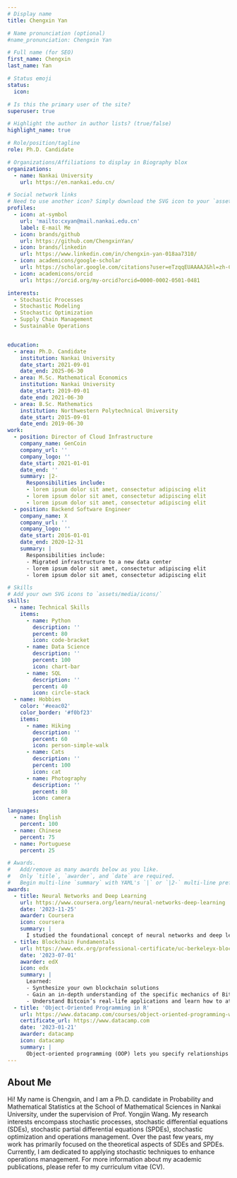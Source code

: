 ```yaml
---
# Display name
title: Chengxin Yan

# Name pronunciation (optional)
#name_pronunciation: Chengxin Yan

# Full name (for SEO)
first_name: Chengxin
last_name: Yan

# Status emoji
status:
  icon: 

# Is this the primary user of the site?
superuser: true

# Highlight the author in author lists? (true/false)
highlight_name: true

# Role/position/tagline
role: Ph.D. Candidate

# Organizations/Affiliations to display in Biography blox
organizations:
  - name: Nankai University
    url: https://en.nankai.edu.cn/

# Social network links
# Need to use another icon? Simply download the SVG icon to your `assets/media/icons/` folder.
profiles:
  - icon: at-symbol
    url: 'mailto:cxyan@mail.nankai.edu.cn'
    label: E-mail Me
  - icon: brands/github
    url: https://github.com/ChengxinYan/
  - icon: brands/linkedin
    url: https://www.linkedin.com/in/chengxin-yan-018aa7310/
  - icon: academicons/google-scholar
    url: https://scholar.google.com/citations?user=eTzqqEUAAAAJ&hl=zh-CN
  - icon: academicons/orcid
    url: https://orcid.org/my-orcid?orcid=0000-0002-0501-0481

interests:
  - Stochastic Processes 
  - Stochastic Modeling
  - Stochastic Optimization
  - Supply Chain Management
  - Sustainable Operations


education:
  - area: Ph.D. Candidate 
    institution: Nankai University
    date_start: 2021-09-01
    date_end: 2025-06-30     
  - area: M.Sc. Mathematical Economics
    institution: Nankai University
    date_start: 2019-09-01
    date_end: 2021-06-30
  - area: B.Sc. Mathematics
    institution: Northwestern Polytechnical University
    date_start: 2015-09-01
    date_end: 2019-06-30
work:
  - position: Director of Cloud Infrastructure
    company_name: GenCoin
    company_url: ''
    company_logo: ''
    date_start: 2021-01-01
    date_end: ''
    summary: |2-
      Responsibilities include:
      - lorem ipsum dolor sit amet, consectetur adipiscing elit
      - lorem ipsum dolor sit amet, consectetur adipiscing elit
      - lorem ipsum dolor sit amet, consectetur adipiscing elit
  - position: Backend Software Engineer
    company_name: X
    company_url: ''
    company_logo: ''
    date_start: 2016-01-01
    date_end: 2020-12-31
    summary: |
      Responsibilities include:
      - Migrated infrastructure to a new data center
      - lorem ipsum dolor sit amet, consectetur adipiscing elit
      - lorem ipsum dolor sit amet, consectetur adipiscing elit

# Skills
# Add your own SVG icons to `assets/media/icons/`
skills:
  - name: Technical Skills
    items:
      - name: Python
        description: ''
        percent: 80
        icon: code-bracket
      - name: Data Science
        description: ''
        percent: 100
        icon: chart-bar
      - name: SQL
        description: ''
        percent: 40
        icon: circle-stack
  - name: Hobbies
    color: '#eeac02'
    color_border: '#f0bf23'
    items:
      - name: Hiking
        description: ''
        percent: 60
        icon: person-simple-walk
      - name: Cats
        description: ''
        percent: 100
        icon: cat
      - name: Photography
        description: ''
        percent: 80
        icon: camera

languages:
  - name: English
    percent: 100
  - name: Chinese
    percent: 75
  - name: Portuguese
    percent: 25

# Awards.
#   Add/remove as many awards below as you like.
#   Only `title`, `awarder`, and `date` are required.
#   Begin multi-line `summary` with YAML's `|` or `|2-` multi-line prefix and indent 2 spaces below.
awards:
  - title: Neural Networks and Deep Learning
    url: https://www.coursera.org/learn/neural-networks-deep-learning
    date: '2023-11-25'
    awarder: Coursera
    icon: coursera
    summary: |
      I studied the foundational concept of neural networks and deep learning. By the end, I was familiar with the significant technological trends driving the rise of deep learning; build, train, and apply fully connected deep neural networks; implement efficient (vectorized) neural networks; identify key parameters in a neural network’s architecture; and apply deep learning to your own applications.
  - title: Blockchain Fundamentals
    url: https://www.edx.org/professional-certificate/uc-berkeleyx-blockchain-fundamentals
    date: '2023-07-01'
    awarder: edX
    icon: edx
    summary: |
      Learned:
      - Synthesize your own blockchain solutions
      - Gain an in-depth understanding of the specific mechanics of Bitcoin
      - Understand Bitcoin’s real-life applications and learn how to attack and destroy Bitcoin, Ethereum, smart contracts and Dapps, and alternatives to Bitcoin’s Proof-of-Work consensus algorithm
  - title: 'Object-Oriented Programming in R'
    url: https://www.datacamp.com/courses/object-oriented-programming-with-s3-and-r6-in-r
    certificate_url: https://www.datacamp.com
    date: '2023-01-21'
    awarder: datacamp
    icon: datacamp
    summary: |
      Object-oriented programming (OOP) lets you specify relationships between functions and the objects that they can act on, helping you manage complexity in your code. This is an intermediate level course, providing an introduction to OOP, using the S3 and R6 systems. S3 is a great day-to-day R programming tool that simplifies some of the functions that you write. R6 is especially useful for industry-specific analyses, working with web APIs, and building GUIs.
---
```


## About Me

Hi! My name is Chengxin, and I am a Ph.D. candidate in Probability and Mathematical Statistics at the School of Mathematical Sciences in Nankai University, under the supervision of Prof. Yongjin Wang. My research interests encompass stochastic processes, stochastic differential equations (SDEs), stochastic partial differential equations (SPDEs), stochastic optimization and operations management.
Over the past few years, my work has primarily focused on the theoretical aspects of SDEs and SPDEs. Currently, I am dedicated to applying stochastic techniques to enhance operations management.
For more information about my academic publications, please refer to my curriculum vitae (CV).
